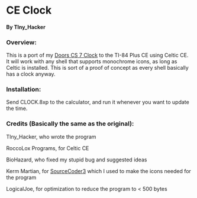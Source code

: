 # CE Clock
#### By TIny_Hacker

### Overview:
This is a port of my [Doors CS 7 Clock](https://github.com/TIny-Hacker/DCS-7-Clock) to the TI-84 Plus CE using Celtic CE.
It will work with any shell that supports monochrome icons, as long as Celtic is installed. This is sort of a proof of concept as every shell basically has a clock anyway.

### Installation:
Send CLOCK.8xp to the calculator, and run it whenever you want to update the time.

### Credits (Basically the same as the original):
TIny_Hacker, who wrote the program

RoccoLox Programs, for Celtic CE

BioHazard, who fixed my stupid bug and suggested ideas

Kerm Martian, for [SourceCoder3](www.cemetech.net/sc) which I used to make the icons needed for the program

LogicalJoe, for optimization to reduce the program to < 500 bytes
